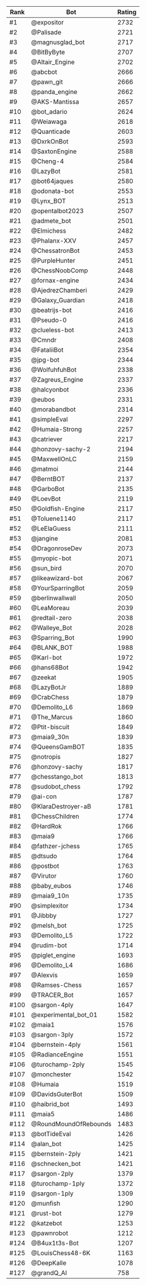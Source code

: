 Rank|Bot|Rating
---|---|---
#1|@expositor|2732
#2|@Palisade|2721
#3|@magnusglad_bot|2717
#4|@BitByByte|2707
#5|@Altair_Engine|2702
#6|@abcbot|2666
#7|@pawn_git|2666
#8|@panda_engine|2662
#9|@AKS-Mantissa|2657
#10|@bot_adario|2624
#11|@Weiawaga|2618
#12|@Quanticade|2603
#13|@DxrkOnBot|2593
#14|@SaxtonEngine|2588
#15|@Cheng-4|2584
#16|@LazyBot|2581
#17|@bot64jaques|2580
#18|@odonata-bot|2553
#19|@Lynx_BOT|2513
#20|@opentalbot2023|2507
#21|@admete_bot|2501
#22|@Elmichess|2482
#23|@Phalanx-XXV|2457
#24|@ChessatronBot|2453
#25|@PurpleHunter|2451
#26|@ChessNoobComp|2448
#27|@fornax-engine|2434
#28|@AjedrezChamberi|2429
#29|@Galaxy_Guardian|2418
#30|@beatrijs-bot|2416
#31|@Pseudo-0|2416
#32|@clueless-bot|2413
#33|@Cmndr|2408
#34|@FataliiBot|2354
#35|@jpg-bot|2344
#36|@WolfuhfuhBot|2338
#37|@Zagreus_Engine|2337
#38|@halcyonbot|2336
#39|@eubos|2331
#40|@morabandbot|2314
#41|@simpleEval|2297
#42|@Humaia-Strong|2257
#43|@catriever|2217
#44|@honzovy-sachy-2|2194
#45|@MaxwellOnLC|2159
#46|@matmoi|2144
#47|@BerntBOT|2137
#48|@GarboBot|2135
#49|@LoevBot|2119
#50|@Goldfish-Engine|2117
#51|@Toluene1140|2117
#52|@LeElaGuess|2111
#53|@jangine|2081
#54|@DragonroseDev|2073
#55|@myopic-bot|2071
#56|@sun_bird|2070
#57|@likeawizard-bot|2067
#58|@YourSparringBot|2059
#59|@berlinwallwall|2050
#60|@LeaMoreau|2039
#61|@redtail-zero|2038
#62|@Walleye_Bot|2028
#63|@Sparring_Bot|1990
#64|@BLANK_BOT|1988
#65|@Karl-bot|1972
#66|@hans68Bot|1942
#67|@zeekat|1905
#68|@LazyBotJr|1889
#69|@CrabChess|1879
#70|@Demolito_L6|1869
#71|@The_Marcus|1860
#72|@Ptit-biscuit|1849
#73|@maia9_30n|1839
#74|@QueensGamBOT|1835
#75|@notropis|1827
#76|@honzovy-sachy|1817
#77|@chesstango_bot|1813
#78|@sudobot_chess|1792
#79|@ai-con|1787
#80|@KlaraDestroyer-aB|1781
#81|@ChessChildren|1774
#82|@HardRok|1766
#83|@maia9|1766
#84|@fathzer-jchess|1765
#85|@dtsudo|1764
#86|@postbot|1763
#87|@Virutor|1760
#88|@baby_eubos|1746
#89|@maia9_10n|1735
#90|@simplexitor|1734
#91|@Jibbby|1727
#92|@melsh_bot|1725
#93|@Demolito_L5|1722
#94|@rudim-bot|1714
#95|@piglet_engine|1693
#96|@Demolito_L4|1686
#97|@Alexvis|1659
#98|@Ramses-Chess|1657
#99|@TRACER_Bot|1657
#100|@sargon-4ply|1647
#101|@experimental_bot_01|1582
#102|@maia1|1576
#103|@sargon-3ply|1572
#104|@bernstein-4ply|1561
#105|@RadianceEngine|1551
#106|@turochamp-2ply|1545
#107|@monchester|1542
#108|@Humaia|1519
#109|@DavidsGuterBot|1509
#110|@haibrid_bot|1493
#111|@maia5|1486
#112|@RoundMoundOfRebounds|1483
#113|@botTideEval|1426
#114|@alan_bot|1425
#115|@bernstein-2ply|1421
#116|@schnecken_bot|1421
#117|@sargon-2ply|1379
#118|@turochamp-1ply|1372
#119|@sargon-1ply|1309
#120|@munfish|1290
#121|@rust-bot|1279
#122|@katzebot|1253
#123|@pawnrobot|1212
#124|@B4ux1t3s-Bot|1207
#125|@LouisChess48-6K|1163
#126|@DeepKalle|1078
#127|@grandQ_AI|758
